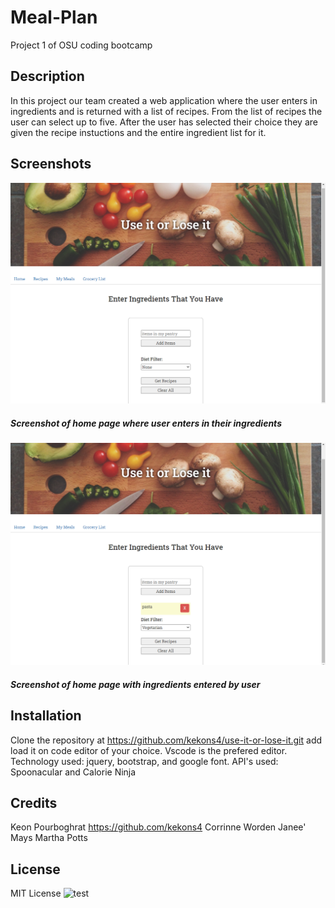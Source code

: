 # Meal-Plan
Project 1 of OSU coding bootcamp

## Description
In this project our team created a web application where the user enters in ingredients and is returned with a list of recipes.
From the list of recipes the user can select up to five. After the user has selected their choice they are given the recipe instuctions
and the entire ingredient list for it.

## Screenshots

![Screenshot_one](/assets/images/screenshot_one.png)
##### Screenshot of home page where user enters in their ingredients

![Screenshot_two](/assets/images/screenshot_two.png)
##### Screenshot of home page with ingredients entered by user

## Installation

Clone the repository at https://github.com/kekons4/use-it-or-lose-it.git add load it on
code editor of your choice. Vscode is the prefered editor.
Technology used: jquery, bootstrap, and google font.
API's used: Spoonacular and Calorie Ninja

## Credits

Keon Pourboghrat https://github.com/kekons4
Corrinne Worden
Janee' Mays
Martha Potts

## License

MIT License
![test](https://img.shields.io/apm/l/test)

